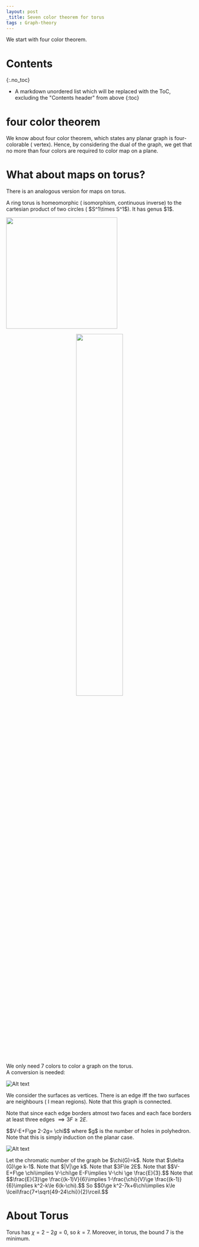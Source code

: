 ```yaml
---
layout: post
_title: Seven color theorem for torus
tags : Graph-theory 
---
```

We start with  four color theorem. 
# Contents
{:.no_toc}

* A markdown unordered list which will be replaced with the ToC, excluding the "Contents header" from above
{:toc}

# four color theorem 
We know about four color theorem, which states any planar graph is four-colorable ( vertex). Hence, by considering the dual of the graph, we get that no more than four colors are required to color map on a plane. 

# What about maps on torus?

There is an analogous version for maps on torus.

<div class='definition'>
A ring torus is homeomorphic ( isomorphism, continuous inverse) to the cartesian product of two circles ( $S^1\times S^1$). It has genus $1$.
</div>

<a href="url"><img src="https://sunainapati.github.io/assets/Screenshot_20241221_084023_Samsung_Notes.jpg" align="center" height="300" width="300" ></a>

<p align="center">
<img src="https://sunainapati.github.io/assets/Screenshot_20241221_084023_Samsung_Notes.jpg" width=50% height=50%>
</p>

<div class='theorem'> 
We only need 7 colors to color a graph on the torus.
</div>
A conversion is needed:

![Alt text](https://sunainapati.github.io/assets/Screenshot_20241221_084044_Samsung_Notes.jpg) 

We consider the surfaces as vertices. There is an edge iff the two surfaces are neighbours ( I mean regions). Note that this graph is connected. 

Note that since each edge borders atmost two faces and each face borders at least three edges $\implies 3F\ge 2E$.

<div class='theorem'> 
$$V-E+F\ge 2-2g= \chi$$ where $g$ is the number of holes in polyhedron.
</div>
Note that this is simply induction on the planar case. 

![Alt text](https://sunainapati.github.io/assets/Screenshot_20241221_084059_Samsung_Notes.jpg) 


<div class='proof'> 
Let the chromatic number of the graph be $\chi(G)=k$. Note that $\delta (G)\ge k-1$. Note that $|V|\ge k$. Note that $3F\le 2E$.
Note that $$V-E+F\ge \chi\implies V-\chi\ge E-F\implies V-\chi \ge \frac{E}{3}.$$
Note that $$\frac{E}{3}\ge \frac{(k-1)V}{6}\implies 1-\frac{\chi}{V}\ge \frac{(k-1)}{6}\implies k^2-k\le 6(k-\chi).$$
So $$0\ge k^2-7k+6\chi\implies k\le \lceil\frac{7+\sqrt{49-24\chi}}{2}\rceil.$$
</div>

# About Torus
Torus has $\chi=2-2g=0$, so $k=7$.
Moreover, in torus, the bound $7$ is the minimum.

